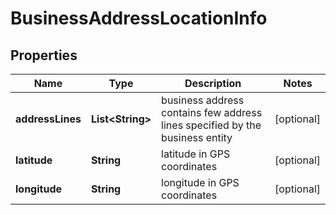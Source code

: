 

# BusinessAddressLocationInfo


## Properties

| Name | Type | Description | Notes |
|------------ | ------------- | ------------- | -------------|
|**addressLines** | **List&lt;String&gt;** | business address contains few address lines specified by the business entity |  [optional] |
|**latitude** | **String** | latitude in GPS coordinates |  [optional] |
|**longitude** | **String** | longitude in GPS coordinates |  [optional] |



